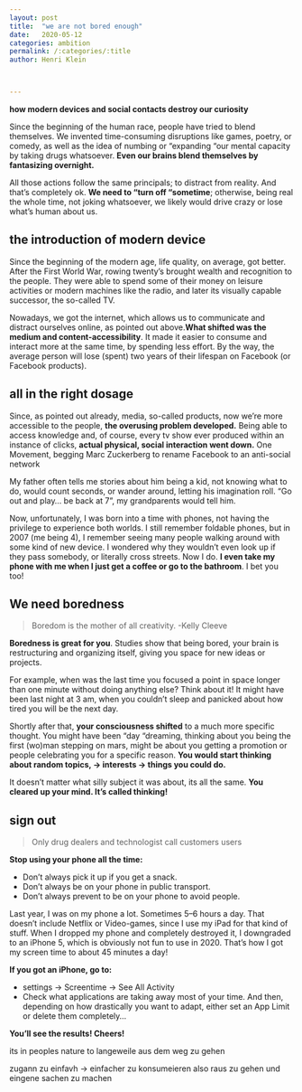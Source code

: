 ```yaml
---
layout: post
title:  "we are not bored enough"
date:   2020-05-12
categories: ambition
permalink: /:categories/:title
author: Henri Klein



---
```


**how modern devices and social contacts destroy our curiosity**

Since the beginning of the human race, people have tried to blend themselves. We invented time-consuming disruptions like games, poetry, or comedy, as well as the idea of numbing or “expanding “our mental capacity by taking drugs whatsoever. **Even our brains blend themselves by fantasizing overnight.**

All those actions follow the same principals; to distract from reality. And that’s completely ok. **We need to “turn off “sometime**; otherwise, being real the whole time, not joking whatsoever, we likely would drive crazy or lose what’s human about us.

## the introduction of modern device

Since the beginning of the modern age, life quality, on average, got better. After the First World War, rowing twenty’s brought wealth and recognition to the people. They were able to spend some of their money on leisure activities or modern machines like the radio, and later its visually capable successor, the so-called TV.

Nowadays, we got the internet, which allows us to communicate and distract ourselves online, as pointed out above.**What shifted was the medium and content-accessibility**. It made it easier to consume and interact more at the same time, by spending less effort. By the way, the average person will lose (spent) two years of their lifespan on Facebook (or Facebook products).

## all in the right dosage

Since, as pointed out already, media, so-called products, now we’re more accessible to the people, **the overusing problem developed.** Being able to access knowledge and, of course, every tv show ever produced within an instance of clicks, **actual physical, social interaction went down.** One Movement, begging Marc Zuckerberg to rename Facebook to an anti-social network

My father often tells me stories about him being a kid, not knowing what to do, would count seconds, or wander around, letting his imagination roll. “Go out and play… be back at 7”, my grandparents would tell him.

Now, unfortunately, I was born into a time with phones, not having the privilege to experience both worlds. I still remember foldable phones, but in 2007 (me being 4), I remember seeing many people walking around with some kind of new device. I wondered why they wouldn’t even look up if they pass somebody, or literally cross streets. Now I do. **I even take my phone with me when I just get a coffee or go to the bathroom**. I bet you too!

## We need boredness

> Boredom is the mother of all creativity. -Kelly Cleeve

**Boredness is great for you**. Studies show that being bored, your brain is restructuring and organizing itself, giving you space for new ideas or projects.

For example, when was the last time you focused a point in space longer than one minute without doing anything else? Think about it! It might have been last night at 3 am, when you couldn’t sleep and panicked about how tired you will be the next day.

Shortly after that, **your consciousness shifted** to a much more specific thought. You might have been “day “dreaming, thinking about you being the first (wo)man stepping on mars, might be about you getting a promotion or people celebrating you for a specific reason. **You would start thinking about random topics, → interests → things you could do.**

It doesn’t matter what silly subject it was about, its all the same. **You cleared up your mind. It’s called thinking!**

## sign out

> Only drug dealers and technologist call customers users

**Stop using your phone all the time:**

- Don’t always pick it up if you get a snack.
- Don’t always be on your phone in public transport.
- Don’t always prevent to be on your phone to avoid people.

Last year, I was on my phone a lot. Sometimes 5–6 hours a day. That doesn’t include Netflix or Video-games, since I use my iPad for that kind of stuff. When I dropped my phone and completely destroyed it, I downgraded to an iPhone 5, which is obviously not fun to use in 2020. That’s how I got my screen time to about 45 minutes a day!

**If you got an iPhone, go to:**

- settings → Screentime → See All Activity
- Check what applications are taking away most of your time. And then, depending on how drastically you want to adapt, either set an App Limit or delete them completely…

**You’ll see the results! Cheers!**

its in peoples nature to langeweile aus dem weg zu gehen

zugann zu einfavh → einfacher zu konsumeieren also raus zu gehen und eingene sachen zu machen
